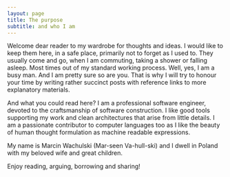 ```yaml
---
layout: page
title: The purpose
subtitle: and who I am
---
```


Welcome dear reader to my wardrobe for thoughts and ideas. I would like to keep them here, in a safe place, primarily not to forget as I used to. They usually come and go, when I am commuting, taking a shower or falling asleep. Most times out of my standard working process. Well, yes, I am a busy man. And I am pretty sure so are you. That is why I will try to honour your time by writing rather succinct posts with reference links to more explanatory materials.

And what you could read here? I am a professional software engineer, devoted to the craftsmanship of software construction. I like good tools supporting my work and clean architectures that arise from little details. I am a passionate contributor to computer languages too as I like the beauty of human thought formulation as machine readable expressions.

My name is Marcin Wachulski (Mar-seen Va-hull-ski) and I dwell in Poland with my beloved wife and great children.

Enjoy reading, arguing, borrowing and sharing!